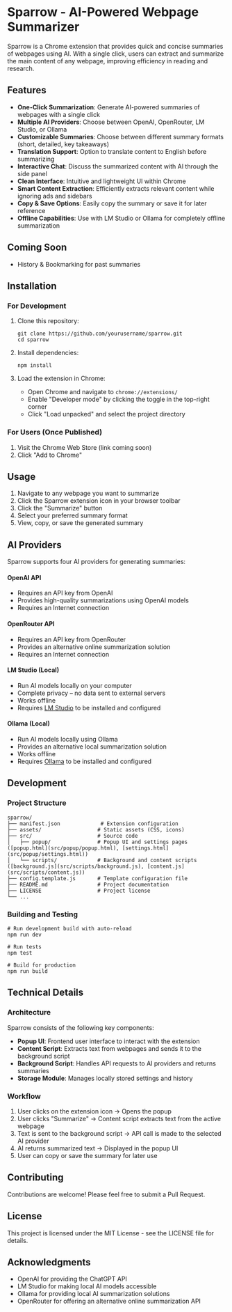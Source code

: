 # Sparrow - AI-Powered Webpage Summarizer

Sparrow is a Chrome extension that provides quick and concise summaries of webpages using AI. With a single click, users can extract and summarize the main content of any webpage, improving efficiency in reading and research.

## Features

- **One-Click Summarization**: Generate AI-powered summaries of webpages with a single click
- **Multiple AI Providers**: Choose between OpenAI, OpenRouter, LM Studio, or Ollama
- **Customizable Summaries**: Choose between different summary formats (short, detailed, key takeaways)
- **Translation Support**: Option to translate content to English before summarizing
- **Interactive Chat**: Discuss the summarized content with AI through the side panel
- **Clean Interface**: Intuitive and lightweight UI within Chrome
- **Smart Content Extraction**: Efficiently extracts relevant content while ignoring ads and sidebars
- **Copy & Save Options**: Easily copy the summary or save it for later reference
- **Offline Capabilities**: Use with LM Studio or Ollama for completely offline summarization

## Coming Soon

- History & Bookmarking for past summaries

## Installation

### For Development

1. Clone this repository:
   ```
   git clone https://github.com/yourusername/sparrow.git
   cd sparrow
   ```

2. Install dependencies:
   ```
   npm install
   ```

3. Load the extension in Chrome:
   - Open Chrome and navigate to `chrome://extensions/`
   - Enable "Developer mode" by clicking the toggle in the top-right corner
   - Click "Load unpacked" and select the project directory

### For Users (Once Published)

1. Visit the Chrome Web Store (link coming soon)
2. Click "Add to Chrome"

## Usage

1. Navigate to any webpage you want to summarize
2. Click the Sparrow extension icon in your browser toolbar
3. Click the "Summarize" button
4. Select your preferred summary format
5. View, copy, or save the generated summary

## AI Providers

Sparrow supports four AI providers for generating summaries:

#### OpenAI API

- Requires an API key from OpenAI
- Provides high-quality summarizations using OpenAI models
- Requires an Internet connection

#### OpenRouter API

- Requires an API key from OpenRouter
- Provides an alternative online summarization solution
- Requires an Internet connection

#### LM Studio (Local)

- Run AI models locally on your computer
- Complete privacy – no data sent to external servers
- Works offline
- Requires [LM Studio](https://lmstudio.ai/) to be installed and configured

#### Ollama (Local)

- Run AI models locally using Ollama
- Provides an alternative local summarization solution
- Works offline
- Requires [Ollama](https://ollama.ai/) to be installed and configured

## Development

### Project Structure

```
sparrow/
├── manifest.json             # Extension configuration
├── assets/                  # Static assets (CSS, icons)
├── src/                     # Source code
│   ├── popup/               # Popup UI and settings pages ([popup.html](src/popup/popup.html), [settings.html](src/popup/settings.html))
│   └── scripts/             # Background and content scripts ([background.js](src/scripts/background.js), [content.js](src/scripts/content.js))
├── config.template.js       # Template configuration file
├── README.md                # Project documentation
├── LICENSE                  # Project license
└── ...
```

### Building and Testing

```
# Run development build with auto-reload
npm run dev

# Run tests
npm test

# Build for production
npm run build
```

## Technical Details

### Architecture

Sparrow consists of the following key components:
- **Popup UI**: Frontend user interface to interact with the extension
- **Content Script**: Extracts text from webpages and sends it to the background script
- **Background Script**: Handles API requests to AI providers and returns summaries
- **Storage Module**: Manages locally stored settings and history

### Workflow

1. User clicks on the extension icon → Opens the popup
2. User clicks "Summarize" → Content script extracts text from the active webpage
3. Text is sent to the background script → API call is made to the selected AI provider
4. AI returns summarized text → Displayed in the popup UI
5. User can copy or save the summary for later use

## Contributing

Contributions are welcome! Please feel free to submit a Pull Request.

## License

This project is licensed under the MIT License - see the LICENSE file for details.

## Acknowledgments

- OpenAI for providing the ChatGPT API
- LM Studio for making local AI models accessible
- Ollama for providing local AI summarization solutions
- OpenRouter for offering an alternative online summarization API